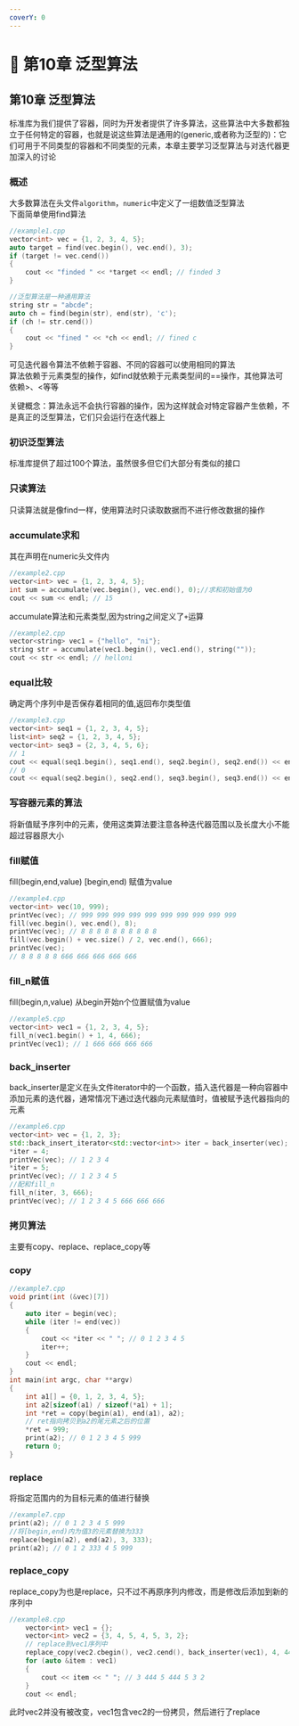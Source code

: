 ```yaml
---
coverY: 0
---
```


# 🥳 第10章 泛型算法

## 第10章 泛型算法

标准库为我们提供了容器，同时为开发者提供了许多算法，这些算法中大多数都独立于任何特定的容器，也就是说这些算法是通用的(generic,或者称为泛型的)：它们可用于不同类型的容器和不同类型的元素，本章主要学习泛型算法与对迭代器更加深入的讨论

### 概述

大多数算法在头文件`algorithm`，`numeric`中定义了一组数值泛型算法\
下面简单使用find算法

```cpp
//example1.cpp
vector<int> vec = {1, 2, 3, 4, 5};
auto target = find(vec.begin(), vec.end(), 3);
if (target != vec.cend())
{
    cout << "finded " << *target << endl; // finded 3
}

//泛型算法是一种通用算法
string str = "abcde";
auto ch = find(begin(str), end(str), 'c');
if (ch != str.cend())
{
    cout << "fined " << *ch << endl; // fined c
}
```

可见迭代器令算法不依赖于容器、不同的容器可以使用相同的算法\
算法依赖于元素类型的操作，如find就依赖于元素类型间的==操作，其他算法可依赖>、<等等

关键概念：算法永远不会执行容器的操作，因为这样就会对特定容器产生依赖，不是真正的泛型算法，它们只会运行在迭代器上

### 初识泛型算法

标准库提供了超过100个算法，虽然很多但它们大部分有类似的接口

### 只读算法

只读算法就是像find一样，使用算法时只读取数据而不进行修改数据的操作

### accumulate求和

其在声明在numeric头文件内

```cpp
//example2.cpp
vector<int> vec = {1, 2, 3, 4, 5};
int sum = accumulate(vec.begin(), vec.end(), 0);//求和初始值为0
cout << sum << endl; // 15
```

accumulate算法和元素类型,因为string之间定义了`+`运算

```cpp
//example2.cpp
vector<string> vec1 = {"hello", "ni"};
string str = accumulate(vec1.begin(), vec1.end(), string(""));
cout << str << endl; // helloni
```

### equal比较

确定两个序列中是否保存着相同的值,返回布尔类型值

```cpp
//example3.cpp
vector<int> seq1 = {1, 2, 3, 4, 5};
list<int> seq2 = {1, 2, 3, 4, 5};
vector<int> seq3 = {2, 3, 4, 5, 6};
// 1
cout << equal(seq1.begin(), seq1.end(), seq2.begin(), seq2.end()) << endl;
// 0
cout << equal(seq2.begin(), seq2.end(), seq3.begin(), seq3.end()) << endl;
```

### 写容器元素的算法

将新值赋予序列中的元素，使用这类算法要注意各种迭代器范围以及长度大小不能超过容器原大小

### fill赋值

fill(begin,end,value) \[begin,end) 赋值为value

```cpp
//example4.cpp
vector<int> vec(10, 999);
printVec(vec); // 999 999 999 999 999 999 999 999 999 999
fill(vec.begin(), vec.end(), 8);
printVec(vec); // 8 8 8 8 8 8 8 8 8 8
fill(vec.begin() + vec.size() / 2, vec.end(), 666);
printVec(vec);
// 8 8 8 8 8 666 666 666 666 666
```

### fill\_n赋值

fill(begin,n,value) 从begin开始n个位置赋值为value

```cpp
//example5.cpp
vector<int> vec1 = {1, 2, 3, 4, 5};
fill_n(vec1.begin() + 1, 4, 666);
printVec(vec1); // 1 666 666 666 666
```

### back\_inserter

back\_inserter是定义在头文件iterator中的一个函数，插入迭代器是一种向容器中添加元素的迭代器，通常情况下通过迭代器向元素赋值时，值被赋予迭代器指向的元素

```cpp
//example6.cpp
vector<int> vec = {1, 2, 3};
std::back_insert_iterator<std::vector<int>> iter = back_inserter(vec);
*iter = 4;
printVec(vec); // 1 2 3 4
*iter = 5;
printVec(vec); // 1 2 3 4 5
//配和fill_n
fill_n(iter, 3, 666);
printVec(vec); // 1 2 3 4 5 666 666 666
```

### 拷贝算法

主要有copy、replace、replace\_copy等

### copy

```cpp
//example7.cpp
void print(int (&vec)[7])
{
    auto iter = begin(vec);
    while (iter != end(vec))
    {
        cout << *iter << " "; // 0 1 2 3 4 5
        iter++;
    }
    cout << endl;
}
int main(int argc, char **argv)
{
    int a1[] = {0, 1, 2, 3, 4, 5};
    int a2[sizeof(a1) / sizeof(*a1) + 1];
    int *ret = copy(begin(a1), end(a1), a2);
    // ret指向拷贝到a2的尾元素之后的位置
    *ret = 999;
    print(a2); // 0 1 2 3 4 5 999
    return 0;
}
```

### replace

将指定范围内的为目标元素的值进行替换

```cpp
//example7.cpp
print(a2); // 0 1 2 3 4 5 999
//将[begin,end)内为值3的元素替换为333
replace(begin(a2), end(a2), 3, 333);
print(a2); // 0 1 2 333 4 5 999
```

### replace\_copy

replace\_copy为也是replace，只不过不再原序列内修改，而是修改后添加到新的序列中

```cpp
//example8.cpp
    vector<int> vec1 = {};
    vector<int> vec2 = {3, 4, 5, 4, 5, 3, 2};
    // replace到vec1序列中
    replace_copy(vec2.cbegin(), vec2.cend(), back_inserter(vec1), 4, 444);
    for (auto &item : vec1)
    {
        cout << item << " "; // 3 444 5 444 5 3 2
    }
    cout << endl;
```

此时vec2并没有被改变，vec1包含vec2的一份拷贝，然后进行了replace
